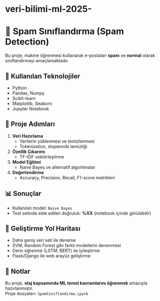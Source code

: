 # veri-bilimi-ml-2025-
# 📧 Spam Sınıflandırma (Spam Detection)

Bu proje, makine öğrenmesi kullanarak e-postaları **spam** ve **normal** olarak sınıflandırmayı amaçlamaktadır.  

## 🚀 Kullanılan Teknolojiler
- Python
- Pandas, Numpy
- Scikit-learn
- Matplotlib, Seaborn
- Jupyter Notebook

## 📂 Proje Adımları
1. **Veri Hazırlama**
   - Verilerin yüklenmesi ve temizlenmesi
   - Tokenization, stopwords temizliği
2. **Özellik Çıkarımı**
   - TF-IDF vektörleştirme
3. **Model Eğitimi**
   - Naive Bayes ve alternatif algoritmalar
4. **Değerlendirme**
   - Accuracy, Precision, Recall, F1-score metrikleri

## 📊 Sonuçlar
- Kullanılan model: `Naive Bayes`
- Test setinde elde edilen doğruluk: **%XX** (notebook içinde görülebilir)

## 🔮 Geliştirme Yol Haritası
- Daha geniş veri seti ile deneme
- SVM, Random Forest gibi farklı modellerin denenmesi
- Derin öğrenme (LSTM, BERT) ile iyileştirme
- Flask/Django ile web arayüz geliştirme

## 📌 Notlar
Bu proje, **staj kapsamında ML temel kavramlarını öğrenmek** amacıyla hazırlanmıştır.  
Proje dosyaları: `SpamSiniflandirma.ipynb`
